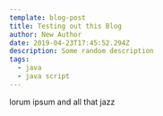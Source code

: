 ```yaml
---
template: blog-post
title: Testing out this Blog
author: New Author
date: 2019-04-23T17:45:52.294Z
description: Some random description
tags:
  - java
  - java script
---
```

lorum ipsum and all that jazz
